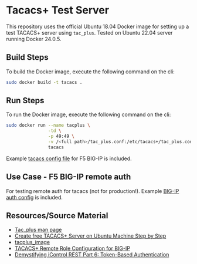 # Tacacs+ Test Server

This repository uses the official Ubuntu 18.04 Docker image for setting up a test TACACS+ server using `tac_plus`. Tested on Ubuntu 22.04 server running Docker 24.0.5.

## Build Steps

To build the Docker image, execute the following command on the cli:

```bash
sudo docker build -t tacacs .
```

## Run Steps

To run the Docker image, execute the following command on the cli:

```bash
sudo docker run --name tacplus \
                -td \
                -p 49:49 \
                -v /<full path>/tac_plus.conf:/etc/tacacs+/tac_plus.conf \
                tacacs
```

Example [tacacs config file](tac_plus.conf) for F5 BIG-IP is included.

## Use Case - F5 BIG-IP remote auth

For testing remote auth for tacacs (not for production!). Example [BIG-IP auth config](f5auth.conf) is included. 

## Resources/Source Material

- [Tac_plus man page](https://manpages.ubuntu.com/manpages/xenial/man8/tac_plus.8.html)
- [Create free TACACS+ Server on Ubuntu Machine Step by Step](https://ipwithease.com/steps-to-create-free-tacacs-server-on-ubuntu-machine/)
- [tacplus_image](https://github.com/llima3000/tacplus_image)
- [TACACS+ Remote Role Configuration for BIG-IP](https://community.f5.com/t5/technical-articles/tacacs-remote-role-configuration-for-big-ip/ta-p/285938)
- [Demystifying iControl REST Part 6: Token-Based Authentication](https://community.f5.com/t5/technical-articles/demystifying-icontrol-rest-part-6-token-based-authentication/ta-p/286793)
